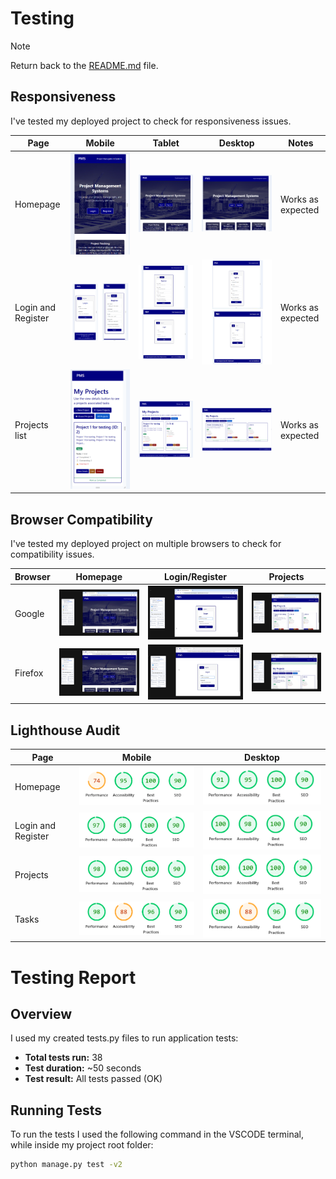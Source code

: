 # Testing

> [!NOTE]
> Return back to the [README.md](/README.md) file.

## Responsiveness

I've tested my deployed project to check for responsiveness issues.

| Page | Mobile | Tablet | Desktop | Notes |
| --- | --- | --- | --- | --- |
| Homepage | ![screenshot](./responsive/pms-homepage-responsive-mobile.png) | ![screenshot](./responsive/pms-homepage-responsive-tablet.png) | ![screenshot](./responsive/pms-homepage-responsive-laptop.png) | Works as expected |
| Login and Register | ![screenshot](./responsive/pms-login-register-responsive-mobile.png) | ![screenshot](./responsive/pms-login-register-responsive-tablet.png) | ![screenshot](./responsive/pms-login-register-responsive-laptop.png) | Works as expected |
| Projects list | ![screenshot](./responsive/pms-projects-list-responsive-mobile.png) | ![screenshot](./responsive/pms-projects-list-responsive-tablet.png) | ![screenshot](./responsive/pms-projects-list-responsive-laptop.png) | Works as expected |

## Browser Compatibility

I've tested my deployed project on multiple browsers to check for compatibility issues.

| Browser | Homepage | Login/Register | Projects |
| --- | --- | --- | --- |
| Google | ![screenshot](./browser/google.png) | ![screenshot](./browser/google-login.png) | ![screenshot](./browser/google-projects.png) | Works as expected |
| Firefox | ![screenshot](./browser/firefox.png) | ![screenshot](./browser/firefox-login.png) | ![screenshot](./browser/firefox-projects.png) | Works as expected |

## Lighthouse Audit

| Page | Mobile | Desktop |
| --- | --- | --- |
| Homepage | ![screenshot](./lighthouse/mobile/pms-lighthouse-homepage-mobile.png) | ![screenshot](./lighthouse/desktop/pms-lighthouse-homepage-desktop.png) |
| Login and Register | ![screenshot](./lighthouse/mobile/pms-lighthouse-loginandregister-mobile.png) | ![screenshot](./lighthouse/desktop/pms-lighthouse-loginandregister-desktop.png) |
| Projects | ![screenshot](./lighthouse/mobile/pms-lighthouse-projects-mobile.png) | ![screenshot](./lighthouse/desktop/pms-lighthouse-projects-desktop.png) |
| Tasks | ![screenshot](./lighthouse/mobile/pms-lighthouse-tasks-mobile.png) | ![screenshot](./lighthouse/desktop/pms-lighthouse-tasks-desktop.png) |


# Testing Report

## Overview

I used my created tests.py files to run application tests:

- **Total tests run:** 38  
- **Test duration:** ~50 seconds  
- **Test result:** All tests passed (OK)  

## Running Tests

To run the tests I used the following command in the VSCODE terminal, while inside my project root folder:

```bash
python manage.py test -v2
